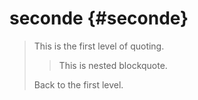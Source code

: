 # seconde {#seconde}

> This is the first level of quoting.
> 
> > This is nested blockquote.
> 
> Back to the first level.